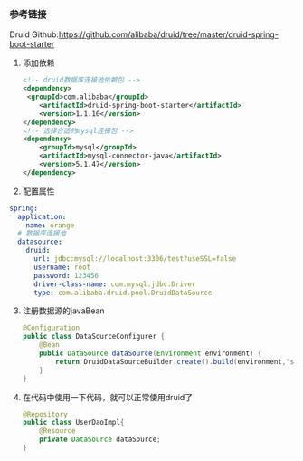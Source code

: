 ### 参考链接

Druid Github:https://github.com/alibaba/druid/tree/master/druid-spring-boot-starter

1. 添加依赖

   ```xml
   <!-- druid数据库连接池依赖包 -->
   <dependency>
   	<groupId>com.alibaba</groupId>
       <artifactId>druid-spring-boot-starter</artifactId>
       <version>1.1.10</version>
   </dependency>
   <!-- 选择合适的mysql连接包 -->
   <dependency>
       <groupId>mysql</groupId>
       <artifactId>mysql-connector-java</artifactId>
       <version>5.1.47</version>
   </dependency>
   ```

   

2. 配置属性

```yml
spring:
  application:
    name: orange
  # 数据库连接池
  datasource:
    druid:
      url: jdbc:mysql://localhost:3306/test?useSSL=false
      username: root
      password: 123456
      driver-class-name: com.mysql.jdbc.Driver
      type: com.alibaba.druid.pool.DruidDataSource
```

3. 注册数据源的javaBean

   ```java
   @Configuration
   public class DataSourceConfigurer {
       @Bean
       public DataSource dataSource(Environment environment) {
           return DruidDataSourceBuilder.create().build(environment,"spring.datasource.druid.");
       }
   }
   ```

4. 在代码中使用一下代码，就可以正常使用druid了

   ```java
   @Repository
   public class UserDaoImpl{
       @Resource
       private DataSource dataSource;   
   } 

   ```

   